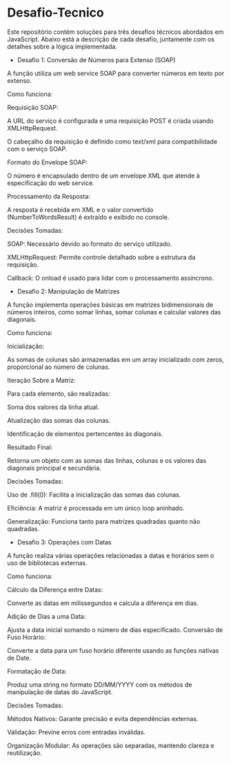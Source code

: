 # Desafio-Tecnico

Este repositório contém soluções para três desafios técnicos abordados em JavaScript. Abaixo está a descrição de cada desafio, juntamente com os detalhes sobre a lógica implementada.

- Desafio 1: Conversão de Números para Extenso (SOAP)
  
A função utiliza um web service SOAP para converter números em texto por extenso.

Como funciona:

Requisição SOAP:

A URL do serviço é configurada e uma requisição POST é criada usando XMLHttpRequest.

O cabeçalho da requisição é definido como text/xml para compatibilidade com o serviço SOAP.

Formato do Envelope SOAP:

O número é encapsulado dentro de um envelope XML que atende à especificação do web service.

Processamento da Resposta:

A resposta é recebida em XML e o valor convertido (NumberToWordsResult) é extraído e exibido no console.

Decisões Tomadas:

SOAP: Necessário devido ao formato do serviço utilizado.

XMLHttpRequest: Permite controle detalhado sobre a estrutura da requisição.

Callback: O onload é usado para lidar com o processamento assíncrono.

- Desafio 2: Manipulação de Matrizes
  
A função implementa operações básicas em matrizes bidimensionais de números inteiros, como somar linhas, somar colunas e calcular valores das diagonais.

Como funciona:

Inicialização:

As somas de colunas são armazenadas em um array inicializado com zeros, proporcional ao número de colunas.

Iteração Sobre a Matriz:

Para cada elemento, são realizadas:

Soma dos valores da linha atual.

Atualização das somas das colunas.

Identificação de elementos pertencentes às diagonais.

Resultado Final:

Retorna um objeto com as somas das linhas, colunas e os valores das diagonais principal e secundária.

Decisões Tomadas:

Uso de .fill(0): Facilita a inicialização das somas das colunas.

Eficiência: A matriz é processada em um único loop aninhado.

Generalização: Funciona tanto para matrizes quadradas quanto não quadradas.

- Desafio 3: Operações com Datas

A função realiza várias operações relacionadas a datas e horários sem o uso de bibliotecas externas.

Como funciona:

Cálculo da Diferença entre Datas:

Converte as datas em milissegundos e calcula a diferença em dias.

Adição de Dias a uma Data:

Ajusta a data inicial somando o número de dias especificado.
Conversão de Fuso Horário:

Converte a data para um fuso horário diferente usando as funções nativas de Date.

Formatação de Data:

Produz uma string no formato DD/MM/YYYY com os métodos de manipulação de datas do JavaScript.

Decisões Tomadas:

Métodos Nativos: Garante precisão e evita dependências externas.

Validação: Previne erros com entradas inválidas.

Organização Modular: As operações são separadas, mantendo clareza e reutilização.
